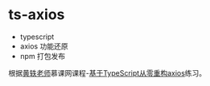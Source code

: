 # ts-axios

+ typescript
+ axios 功能还原
+ npm 打包发布

根据[黄轶老师](https://github.com/ustbhuangyi)慕课网课程-[基于TypeScript从零重构axios](https://coding.imooc.com/class/330.html)练习。
